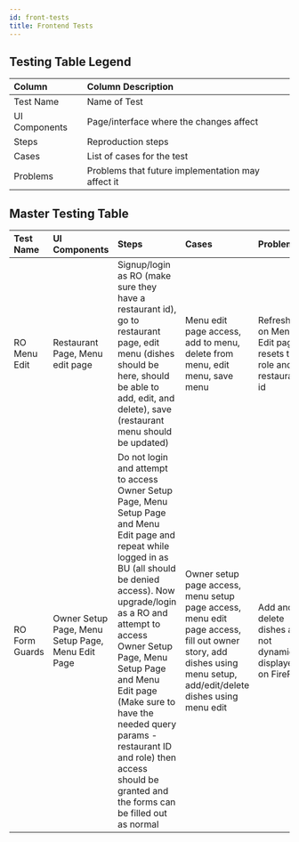 ```yaml
---
id: front-tests
title: Frontend Tests
---
```


## Testing Table Legend

| Column        | Column Description                                |
| :------------ | :------------------------------------------------ |
| Test Name     | Name of Test                                      |
| UI Components | Page/interface where the changes affect           |
| Steps         | Reproduction steps                                |
| Cases         | List of cases for the test                        |
| Problems      | Problems that future implementation may affect it |

## Master Testing Table

| Test Name      | UI Components                                     | Steps                                                                                                                                                                                                                                                                                                                                                                                                     | Cases                                                                                                                                                             | Problems                                                       |
| :------------- | :------------------------------------------------ | :-------------------------------------------------------------------------------------------------------------------------------------------------------------------------------------------------------------------------------------------------------------------------------------------------------------------------------------------------------------------------------------------------------- | :---------------------------------------------------------------------------------------------------------------------------------------------------------------- | :------------------------------------------------------------- |
| RO Menu Edit   | Restaurant Page, Menu edit page                   | Signup/login as RO (make sure they have a restaurant id), go to restaurant page, edit menu (dishes should be here, should be able to add, edit, and delete), save (restaurant menu should be updated)                                                                                                                                                                                                     | Menu edit page access, add to menu, delete from menu, edit menu, save menu                                                                                        | Refreshing on Menu Edit page resets the role and restaurant id |
| RO Form Guards | Owner Setup Page, Menu Setup Page, Menu Edit Page | Do not login and attempt to access Owner Setup Page, Menu Setup Page and Menu Edit page and repeat while logged in as BU (all should be denied access). Now upgrade/login as a RO and attempt to access Owner Setup Page, Menu Setup Page and Menu Edit page (Make sure to have the needed query params - restaurant ID and role) then access should be granted and the forms can be filled out as normal | Owner setup page access, menu setup page access, menu edit page access, fill out owner story, add dishes using menu setup, add/edit/delete dishes using menu edit | Add and delete dishes are not dynamically displayed on FireFox |
